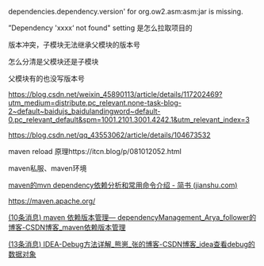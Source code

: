 dependencies.dependency.version' for org.ow2.asm:asm:jar is missing.

”Dependency 'xxxx‘ not found"
setting  是怎么拉取项目的

版本冲突，子模块无法继承父模块的版本号

怎么分清是父模块还是子模块

父模块有的也没写版本号

https://blog.csdn.net/weixin_45890113/article/details/117202469?utm_medium=distribute.pc_relevant.none-task-blog-2~default~baidujs_baidulandingword~default-0.pc_relevant_default&spm=1001.2101.3001.4242.1&utm_relevant_index=3

https://blog.csdn.net/qq_43553062/article/details/104673532

maven reload 原理https://itcn.blog/p/081012052.html

maven私服、maven环境

[maven的mvn dependency依赖分析和常用命令介绍 - 简书 (jianshu.com)](https://www.jianshu.com/p/516d8a5368e5)

https://maven.apache.org/

[(10条消息) maven 依赖版本管理— dependencyManagement_Arya_follower的博客-CSDN博客_maven依赖版本管理](https://blog.csdn.net/qq_44336097/article/details/115897351)


[(13条消息) IDEA-Debug方法详解_熊崽_张的博客-CSDN博客_idea查看debug的数据对象](https://blog.csdn.net/wyouwd1/article/details/123212499)

